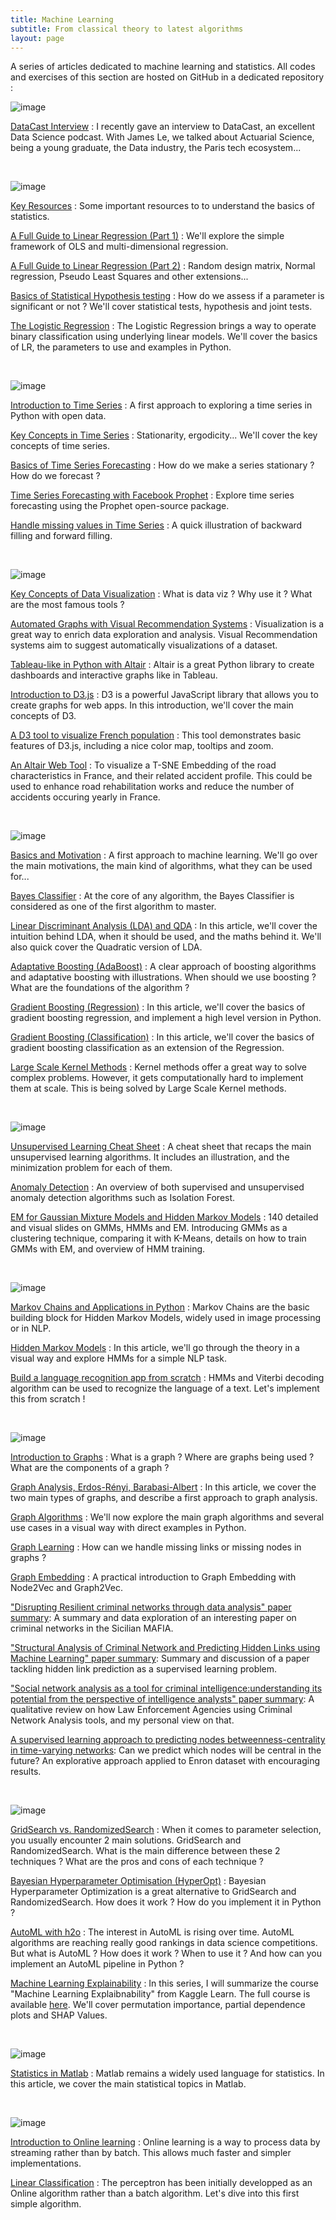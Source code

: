 ```yaml
---
title: Machine Learning
subtitle: From classical theory to latest algorithms
layout: page
---
```


A series of articles dedicated to machine learning and statistics. All codes and exercises of this section are hosted on GitHub in a dedicated repository :

<div class="github-card" data-github="maelfabien/Machine_Learning_Tutorials" data-width="100%" data-height="" data-theme="default"></div>
<script src="//cdn.jsdelivr.net/github-cards/latest/widget.js"></script>


![image](https://maelfabien.github.io/assets/images/th_head.png)

[DataCast Interview](https://maelfabien.github.io/thoughts/supervised) : I recently gave an interview to DataCast, an excellent Data Science podcast. With James Le, we talked about Actuarial Science, being a young graduate, the Data industry, the Paris tech ecosystem...

<br>

![image](/assets/images/s_head.jpg)

[Key Resources](https://maelfabien.github.io/statistics/resources/) : Some important resources to to understand the basics of statistics.

[A Full Guide to Linear Regression (Part 1)](https://maelfabien.github.io/statistics/linreg/) : We'll explore the simple framework of OLS and multi-dimensional regression.

[A Full Guide to Linear Regression (Part 2)](https://maelfabien.github.io/statistics/linreg2/) : Random design matrix, Normal regression, Pseudo Least Squares and other extensions...

[Basics of Statistical Hypothesis testing](https://maelfabien.github.io/statistics/Tests/) : How do we assess if a parameter is significant or not ? We'll cover statistical tests, hypothesis and joint tests.

[The Logistic Regression](https://maelfabien.github.io/statistics/linreg3/) : The Logistic Regression brings a way to operate binary classification using underlying linear models. We'll cover the basics of LR, the parameters to use and examples in Python.

<br>

![image](https://maelfabien.github.io/assets/images/ts_head.jpg)

[Introduction to Time Series](https://maelfabien.github.io/statistics/TimeSeries1/) : A first approach to exploring a time series in Python with open data.

[Key Concepts in Time Series](https://maelfabien.github.io/statistics/TimeSeries2/) : Stationarity, ergodicity... We'll cover the key concepts of time series.

[Basics of Time Series Forecasting](https://maelfabien.github.io/statistics/TimeSeries3/) : How do we make a series stationary ? How do we forecast ?

[Time Series Forecasting with Facebook Prophet](https://maelfabien.github.io/statistics/TimeSeries4/) : Explore time series forecasting using the Prophet open-source package.

[Handle missing values in Time Series](https://maelfabien.github.io/statistics/TimeSeries5/) : A quick illustration of backward filling and forward filling.

<br>

![image](https://maelfabien.github.io/assets/images/dv_head.jpg)

[Key Concepts of Data Visualization](https://maelfabien.github.io/machinelearning/Dataviz/) : What is data viz ? Why use it ? What are the most famous tools ? 

[Automated Graphs with Visual Recommendation Systems](https://maelfabien.github.io/machinelearning/VizReco/) : Visualization is a great way to enrich data exploration and analysis. Visual Recommendation systems aim to suggest automatically visualizations of a dataset.

[Tableau-like in Python with Altair](https://maelfabien.github.io/machinelearning/Altair/) : Altair is a great Python library to create dashboards and interactive graphs like in Tableau.

[Introduction to D3.js](https://maelfabien.github.io/machinelearning/D3/) : D3 is a powerful JavaScript library that allows you to create graphs for web apps. In this introduction, we'll cover the main concepts of D3.

[A D3 tool to visualize French population](https://maelfabien.github.io/viz) : This tool demonstrates basic features of D3.js, including a nice color map, tooltips and zoom.

[An Altair Web Tool](https://maelfabien.github.io/tsne) : To visualize a T-SNE Embedding of the road characteristics in France, and their related accident profile. This could be used to enhance road rehabilitation works and reduce the number of accidents occuring yearly in France.

<br>

![image](https://maelfabien.github.io/assets/images/sup_head.jpg)

[Basics and Motivation](https://maelfabien.github.io/machinelearning/ml_base/) : A first approach to machine learning. We'll go over the main motivations, the main kind of algorithms, what they can be used for...

[Bayes Classifier](https://maelfabien.github.io/machinelearning/bayes/) : At the core of any algorithm, the Bayes Classifier is considered as one of the first algorithm to master.

[Linear Discriminant Analysis (LDA) and QDA](https://maelfabien.github.io/machinelearning/LDA/) : In this article, we'll cover the intuition behind LDA, when it should be used, and the maths behind it. We'll also quick cover the Quadratic version of LDA.

[Adaptative Boosting (AdaBoost)](https://maelfabien.github.io/machinelearning/adaboost/) : A clear approach of boosting algorithms and adaptative boosting with illustrations. When should we use boosting ? What are the foundations of the algorithm ?

[Gradient Boosting (Regression)](https://maelfabien.github.io/machinelearning/GradientBoost/) : In this article, we'll cover the basics of gradient boosting regression, and implement a high level version in Python.

[Gradient Boosting (Classification)](https://maelfabien.github.io/machinelearning/GradientBoostC/) : In this article, we'll cover the basics of gradient boosting classification as an extension of the Regression.

[Large Scale Kernel Methods](https://maelfabien.github.io/machinelearning/largescale/) : Kernel methods offer a great way to solve complex problems. However, it gets computationally hard to implement them at scale. This is being solved by Large Scale Kernel methods.

<br>

![image](https://maelfabien.github.io/assets/images/unsup_head.jpg)

[Unsupervised Learning Cheat Sheet](https://maelfabien.github.io/machinelearning/unsupervised/) : A cheat sheet that recaps the main unsupervised learning algorithms. It includes an illustration, and the minimization problem for each of them.

[Anomaly Detection](https://maelfabien.github.io/machinelearning/anomaly/) : An overview of both supervised and unsupervised anomaly detection algorithms such as Isolation Forest.

[EM for Gaussian Mixture Models and Hidden Markov Models](https://maelfabien.github.io/machinelearning/GMM/) : 140 detailed and visual slides on GMMs, HMMs and EM. Introducing GMMs as a clustering technique, comparing it with K-Means, details on how to train GMMs with EM, and overview of HMM training. 

<br>

![image](https://maelfabien.github.io/assets/images/mc_head.jpg)

[Markov Chains and Applications in Python](https://maelfabien.github.io/machinelearning/HMM_1/) : Markov Chains are the basic building block for Hidden Markov Models, widely used in image processing or in NLP.

[Hidden Markov Models](https://maelfabien.github.io/machinelearning/HMM_2/) : In this article, we'll go through the theory in a visual way and explore HMMs for a simple NLP task.

[Build a language recognition app from scratch](https://maelfabien.github.io/machinelearning/HMM_3/) : HMMs and Viterbi decoding algorithm can be used to recognize the language of a text. Let's implement this from scratch !

<br>

![image](https://maelfabien.github.io/assets/images/graph_head.jpg)

[Introduction to Graphs](https://maelfabien.github.io/machinelearning/graph_1/) : What is a graph ? Where are graphs being used ? What are the components of a graph ?

[Graph Analysis, Erdos-Rényi, Barabasi-Albert](https://maelfabien.github.io/machinelearning/graph_2/) : In this article, we cover the two main types of graphs, and describe a first approach to graph analysis. 

[Graph Algorithms](https://maelfabien.github.io/machinelearning/graph_3/) : We'll now explore the main graph algorithms and several use cases in a visual way with direct examples in Python. 

[Graph Learning](https://maelfabien.github.io/machinelearning/graph_4/) : How can we handle missing links or missing nodes in graphs ? 

[Graph Embedding](https://maelfabien.github.io/machinelearning/graph_5/) : A practical introduction to Graph Embedding with Node2Vec and Graph2Vec.

["Disrupting Resilient criminal networks through data analysis" paper summary](https://maelfabien.github.io/machinelearning/sicilian/): A summary and data exploration of an interesting paper on criminal networks in the Sicilian MAFIA.

["Structural Analysis of Criminal Network and Predicting Hidden Links using Machine Learning" paper summary](https://maelfabien.github.io/machinelearning/mlnetwork/): Summary and discussion of a paper tackling hidden link prediction as a supervised learning problem.

["Social network analysis as a tool for criminal intelligence:understanding its potential from the perspective of intelligence analysts" paper summary](https://maelfabien.github.io/machinelearning/sn_crime/): A qualitative review on how Law Enforcement Agencies using Criminal Network Analysis tools, and my personal view on that.

[A supervised learning approach to predicting nodes betweenness-centrality in time-varying networks](https://maelfabien.github.io/machinelearning/node_pred/#): Can we predict which nodes will be central in the future? An explorative approach applied to Enron dataset with encouraging results.

<br>

![image](https://maelfabien.github.io/assets/images/opt_head.jpg)

[GridSearch vs. RandomizedSearch](https://maelfabien.github.io/machinelearning/GridRand/) : When it comes to parameter selection, you usually encounter 2 main solutions. GridSearch and RandomizedSearch. What is the main difference between these 2 techniques ? What are the pros and cons of each technique ?

[Bayesian Hyperparameter Optimisation (HyperOpt)](https://maelfabien.github.io/machinelearning/HyperOpt/) : Bayesian Hyperparameter Optimization is a great alternative to GridSearch and RandomizedSearch. How does it work ? How do you implement it in Python ?

[AutoML with h2o](https://maelfabien.github.io/machinelearning/AutoML/) : The interest in AutoML is rising over time. AutoML algorithms are reaching really good rankings in data science competitions. But what is AutoML ? How does it work ? When to use it ? And how can you implement an AutoML pipeline in Python ?

[Machine Learning Explainability](https://maelfabien.github.io/machinelearning/Explainability/) : In this series, I will summarize the course "Machine Learning Explaibnability" from Kaggle Learn. The full course is available [here](https://www.kaggle.com/learn/machine-learning-explainability). We'll cover permutation importance, partial dependence plots and SHAP Values.

<br>

![image](https://maelfabien.github.io/assets/images/matlab_head.jpg)

[Statistics in Matlab](https://maelfabien.github.io/statistics/matlab/) : Matlab remains a widely used language for statistics. In this article, we cover the main statistical topics in Matlab.

<br>

![image](https://maelfabien.github.io/assets/images/on_head.jpg)

[Introduction to Online learning](https://maelfabien.github.io/machinelearning/Online/) : Online learning is a way to process data by streaming rather than by batch. This allows much faster and simpler implementations.

[Linear Classification](https://maelfabien.github.io/machinelearning/Online2/) : The perceptron has been initially developped as an Online algorithm rather than a batch algorithm. Let's dive into this first simple algorithm.

<script type="text/javascript" src="//downloads.mailchimp.com/js/signup-forms/popup/unique-methods/embed.js" data-dojo-config="usePlainJson: true, isDebug: false"></script><script type="text/javascript">window.dojoRequire(["mojo/signup-forms/Loader"], function(L) { L.start({"baseUrl":"mc.us3.list-manage.com","uuid":"c76a8e2ec2bd989affb9a074f","lid":"4646542adb","uniqueMethods":true}) })</script>
